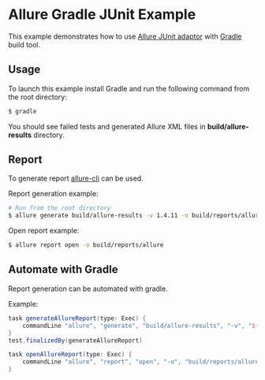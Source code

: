 # Allure Gradle JUnit Example
This example demonstrates how to use [Allure JUnit adaptor](https://github.com/allure-framework/allure-core/wiki/JUnit) with [Gradle](http://www.gradle.org/) build tool.

## Usage
To launch this example install Gradle and run the following command from the root directory:
```bash
$ gradle
```
You should see failed tests and generated Allure XML files in **build/allure-results** directory.  

## Report
To generate report [allure-cli](https://github.com/allure-framework/allure-cli) can be used.

Report generation example:
```bash
# Run from the root directory
$ allure generate build/allure-results -v 1.4.11 -o build/reports/allure
```

Open report example:
```bash
$ allure report open -o build/reports/allure
```

## Automate with Gradle

Report generation can be automated with gradle.

Example:
```groovy
task generateAllureReport(type: Exec) {
    commandLine "allure", "generate", "build/allure-results", "-v", "${allureVersion}", "-o", "build/reports/allure"
}
test.finalizedBy(generateAllureReport)

task openAllureReport(type: Exec) {
    commandLine "allure", "report", "open", "-o", "build/reports/allure"
}
```
